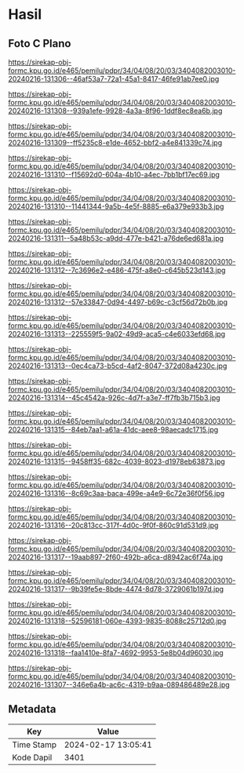 # Hasil

## Foto C Plano

https://sirekap-obj-formc.kpu.go.id/e465/pemilu/pdpr/34/04/08/20/03/3404082003010-20240216-131306--46af53a7-72a1-45a1-8417-46fe91ab7ee0.jpg

https://sirekap-obj-formc.kpu.go.id/e465/pemilu/pdpr/34/04/08/20/03/3404082003010-20240216-131308--939a1efe-9928-4a3a-8f96-1ddf8ec8ea6b.jpg

https://sirekap-obj-formc.kpu.go.id/e465/pemilu/pdpr/34/04/08/20/03/3404082003010-20240216-131309--ff5235c8-e1de-4652-bbf2-a4e841339c74.jpg

https://sirekap-obj-formc.kpu.go.id/e465/pemilu/pdpr/34/04/08/20/03/3404082003010-20240216-131310--f15692d0-604a-4b10-a4ec-7bb1bf17ec69.jpg

https://sirekap-obj-formc.kpu.go.id/e465/pemilu/pdpr/34/04/08/20/03/3404082003010-20240216-131310--11441344-9a5b-4e5f-8885-e6a379e933b3.jpg

https://sirekap-obj-formc.kpu.go.id/e465/pemilu/pdpr/34/04/08/20/03/3404082003010-20240216-131311--5a48b53c-a9dd-477e-b421-a76de6ed681a.jpg

https://sirekap-obj-formc.kpu.go.id/e465/pemilu/pdpr/34/04/08/20/03/3404082003010-20240216-131312--7c3696e2-e486-475f-a8e0-c645b523d143.jpg

https://sirekap-obj-formc.kpu.go.id/e465/pemilu/pdpr/34/04/08/20/03/3404082003010-20240216-131312--57e33847-0d94-4497-b69c-c3cf56d72b0b.jpg

https://sirekap-obj-formc.kpu.go.id/e465/pemilu/pdpr/34/04/08/20/03/3404082003010-20240216-131313--225559f5-9a02-49d9-aca5-c4e6033efd68.jpg

https://sirekap-obj-formc.kpu.go.id/e465/pemilu/pdpr/34/04/08/20/03/3404082003010-20240216-131313--0ec4ca73-b5cd-4af2-8047-372d08a4230c.jpg

https://sirekap-obj-formc.kpu.go.id/e465/pemilu/pdpr/34/04/08/20/03/3404082003010-20240216-131314--45c4542a-926c-4d7f-a3e7-ff7fb3b715b3.jpg

https://sirekap-obj-formc.kpu.go.id/e465/pemilu/pdpr/34/04/08/20/03/3404082003010-20240216-131315--84eb7aa1-a61a-41dc-aee8-98aecadc1715.jpg

https://sirekap-obj-formc.kpu.go.id/e465/pemilu/pdpr/34/04/08/20/03/3404082003010-20240216-131315--9458ff35-682c-4039-8023-d1978eb63873.jpg

https://sirekap-obj-formc.kpu.go.id/e465/pemilu/pdpr/34/04/08/20/03/3404082003010-20240216-131316--8c69c3aa-baca-499e-a4e9-6c72e36f0f56.jpg

https://sirekap-obj-formc.kpu.go.id/e465/pemilu/pdpr/34/04/08/20/03/3404082003010-20240216-131316--20c813cc-317f-4d0c-9f0f-860c91d531d9.jpg

https://sirekap-obj-formc.kpu.go.id/e465/pemilu/pdpr/34/04/08/20/03/3404082003010-20240216-131317--19aab897-2f60-492b-a6ca-d8942ac6f74a.jpg

https://sirekap-obj-formc.kpu.go.id/e465/pemilu/pdpr/34/04/08/20/03/3404082003010-20240216-131317--9b39fe5e-8bde-4474-8d78-3729061b197d.jpg

https://sirekap-obj-formc.kpu.go.id/e465/pemilu/pdpr/34/04/08/20/03/3404082003010-20240216-131318--52596181-060e-4393-9835-8088c25712d0.jpg

https://sirekap-obj-formc.kpu.go.id/e465/pemilu/pdpr/34/04/08/20/03/3404082003010-20240216-131318--faa1410e-8fa7-4692-9953-5e8b04d96030.jpg

https://sirekap-obj-formc.kpu.go.id/e465/pemilu/pdpr/34/04/08/20/03/3404082003010-20240216-131307--346e6a4b-ac6c-4319-b9aa-089486489e28.jpg


## Metadata

| Key        | Value               |
| ---------- | ------------------- |
| Time Stamp | 2024-02-17 13:05:41 |
| Kode Dapil | 3401                |



